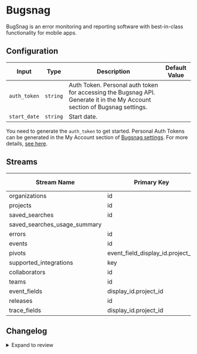 # Bugsnag
BugSnag is an error monitoring and reporting software with best-in-class functionality for mobile apps.

## Configuration

| Input | Type | Description | Default Value |
|-------|------|-------------|---------------|
| `auth_token` | `string` | Auth Token. Personal auth token for accessing the Bugsnag API. Generate it in the My Account section of Bugsnag settings. |  |
| `start_date` | `string` | Start date.  |  |

You need to generate the `auth_token` to get started. Personal Auth Tokens can be generated in the My Account section of [Bugsnag settings](https://app.bugsnag.com/settings/my-account). For more details, [see here](https://bugsnagapiv2.docs.apiary.io/#introduction/authentication).

## Streams
| Stream Name | Primary Key | Pagination | Supports Full Sync | Supports Incremental |
|-------------|-------------|------------|---------------------|----------------------|
| organizations | id | DefaultPaginator | ✅ |  ❌  |
| projects | id | DefaultPaginator | ✅ |  ✅  |
| saved_searches | id | No pagination | ✅ |  ❌  |
| saved_searches_usage_summary |  | No pagination | ✅ |  ❌  |
| errors | id | DefaultPaginator | ✅ |  ✅  |
| events | id | DefaultPaginator | ✅ |  ✅  |
| pivots | event_field_display_id.project_id | No pagination | ✅ |  ❌  |
| supported_integrations | key | No pagination | ✅ |  ❌  |
| collaborators | id | No pagination | ✅ |  ❌  |
| teams | id | DefaultPaginator | ✅ |  ❌  |
| event_fields | display_id.project_id | No pagination | ✅ |  ❌  |
| releases | id | DefaultPaginator | ✅ |  ✅  |
| trace_fields | display_id.project_id | No pagination | ✅ |  ❌  |

## Changelog

<details>
  <summary>Expand to review</summary>

| Version          | Date              | Pull Request | Subject        |
|------------------|-------------------|--------------|----------------|
| 0.0.29 | 2025-09-16 | [66325](https://github.com/airbytehq/airbyte/pull/66325) | Update dependencies |
| 0.0.28 | 2025-09-09 | [66031](https://github.com/airbytehq/airbyte/pull/66031) | Update dependencies |
| 0.0.27 | 2025-08-16 | [65049](https://github.com/airbytehq/airbyte/pull/65049) | Update dependencies |
| 0.0.26 | 2025-07-26 | [63788](https://github.com/airbytehq/airbyte/pull/63788) | Update dependencies |
| 0.0.25 | 2025-07-19 | [63462](https://github.com/airbytehq/airbyte/pull/63462) | Update dependencies |
| 0.0.24 | 2025-07-12 | [63031](https://github.com/airbytehq/airbyte/pull/63031) | Update dependencies |
| 0.0.23 | 2025-06-28 | [60649](https://github.com/airbytehq/airbyte/pull/60649) | Update dependencies |
| 0.0.22 | 2025-05-10 | [59869](https://github.com/airbytehq/airbyte/pull/59869) | Update dependencies |
| 0.0.21 | 2025-05-03 | [59352](https://github.com/airbytehq/airbyte/pull/59352) | Update dependencies |
| 0.0.20 | 2025-04-26 | [58750](https://github.com/airbytehq/airbyte/pull/58750) | Update dependencies |
| 0.0.19 | 2025-04-19 | [58269](https://github.com/airbytehq/airbyte/pull/58269) | Update dependencies |
| 0.0.18 | 2025-04-12 | [57596](https://github.com/airbytehq/airbyte/pull/57596) | Update dependencies |
| 0.0.17 | 2025-04-05 | [57128](https://github.com/airbytehq/airbyte/pull/57128) | Update dependencies |
| 0.0.16 | 2025-03-29 | [56556](https://github.com/airbytehq/airbyte/pull/56556) | Update dependencies |
| 0.0.15 | 2025-03-22 | [56143](https://github.com/airbytehq/airbyte/pull/56143) | Update dependencies |
| 0.0.14 | 2025-03-08 | [55360](https://github.com/airbytehq/airbyte/pull/55360) | Update dependencies |
| 0.0.13 | 2025-03-01 | [54891](https://github.com/airbytehq/airbyte/pull/54891) | Update dependencies |
| 0.0.12 | 2025-02-22 | [54280](https://github.com/airbytehq/airbyte/pull/54280) | Update dependencies |
| 0.0.11 | 2025-02-15 | [53885](https://github.com/airbytehq/airbyte/pull/53885) | Update dependencies |
| 0.0.10 | 2025-02-08 | [53412](https://github.com/airbytehq/airbyte/pull/53412) | Update dependencies |
| 0.0.9 | 2025-02-01 | [52911](https://github.com/airbytehq/airbyte/pull/52911) | Update dependencies |
| 0.0.8 | 2025-01-25 | [52165](https://github.com/airbytehq/airbyte/pull/52165) | Update dependencies |
| 0.0.7 | 2025-01-18 | [51714](https://github.com/airbytehq/airbyte/pull/51714) | Update dependencies |
| 0.0.6 | 2025-01-11 | [51233](https://github.com/airbytehq/airbyte/pull/51233) | Update dependencies |
| 0.0.5 | 2024-12-28 | [50452](https://github.com/airbytehq/airbyte/pull/50452) | Update dependencies |
| 0.0.4 | 2024-12-21 | [50163](https://github.com/airbytehq/airbyte/pull/50163) | Update dependencies |
| 0.0.3 | 2024-12-14 | [49562](https://github.com/airbytehq/airbyte/pull/49562) | Update dependencies |
| 0.0.2 | 2024-12-12 | [48953](https://github.com/airbytehq/airbyte/pull/48953) | Update dependencies |
| 0.0.1 | 2024-10-16 | | Initial release by [@topefolorunso](https://github.com/topefolorunso) via Connector Builder |

</details>
